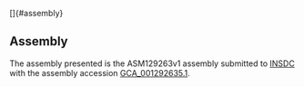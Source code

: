 []{#assembly}

Assembly
--------

The assembly presented is the ASM129263v1 assembly submitted to
[INSDC](http://www.insdc.org) with the assembly accession
[GCA\_001292635.1](http://www.ebi.ac.uk/ena/data/view/GCA_001292635.1).
